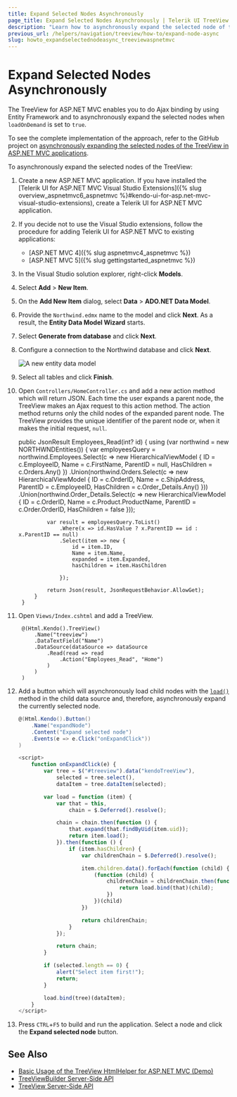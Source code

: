 ```yaml
---
title: Expand Selected Nodes Asynchronously
page_title: Expand Selected Nodes Asynchronously | Telerik UI TreeView HtmlHelper for ASP.NET MVC
description: "Learn how to asynchronously expand the selected node of the Kendo UI TreeView in ASP.NET MVC."
previous_url: /helpers/navigation/treeview/how-to/expand-node-async
slug: howto_expandselectednodeasync_treeviewaspnetmvc
---
```


# Expand Selected Nodes Asynchronously

The TreeView for ASP.NET MVC enables you to do Ajax binding by using Entity Framework and to asynchronously expand the selected nodes when `loadOnDemand` is set to `true`.

To see the complete implementation of the approach, refer to the GitHub project on [asynchronously expanding the selected nodes of the TreeView in ASP.NET MVC applications](https://github.com/telerik/ui-for-aspnet-mvc-examples/tree/master/treeview/ExpandSelectedItemAsync).

To asynchronously expand the selected nodes of the TreeView:

1. Create a new ASP.NET MVC application. If you have installed the [Telerik UI for ASP.NET MVC Visual Studio Extensions]({% slug overview_aspnetmvc6_aspnetmvc %}#kendo-ui-for-asp.net-mvc-visual-studio-extensions), create a Telerik UI for ASP.NET MVC application.
1. If you decide not to use the Visual Studio extensions, follow the procedure for adding Telerik UI for ASP.NET MVC to existing applications:

    * [ASP.NET MVC 4]({% slug aspnetmvc4_aspnetmvc %})
    * [ASP.NET MVC 5]({% slug gettingstarted_aspnetmvc %})

1. In the Visual Studio solution explorer, right-click **Models**.
1. Select **Add** > **New Item**.
1. On the **Add New Item** dialog, select **Data** > **ADO.NET Data Model**.
1. Provide the `Northwind.edmx` name to the model and click **Next**. As a result, the **Entity Data Model Wizard** starts.
1. Select **Generate from database** and click **Next**.
1. Configure a connection to the Northwind database and click **Next**.

    ![A new entity data model](../images/tree-entity-data-model.png)

1. Select all tables and click **Finish**.
1. Open `Controllers/HomeController.cs` and add a new action method which will return JSON. Each time the user expands a parent node, the TreeView makes an Ajax request to this action method. The action method returns only the child nodes of the expanded parent node. The TreeView provides the unique identifier of the parent node or, when it makes the initial request, `null`.

      public JsonResult Employees_Read(int? id)
        {
            using (var northwind = new NORTHWNDEntities())
            {
                var employeesQuery = northwind.Employees.Select(c => new HierarchicalViewModel
                {
                    ID = c.EmployeeID,
                    Name = c.FirstName,
                    ParentID = null,
                    HasChildren = c.Orders.Any()
                })
                .Union(northwind.Orders.Select(c => new HierarchicalViewModel
                {
                    ID = c.OrderID,
                    Name = c.ShipAddress,
                    ParentID = c.EmployeeID,
                    HasChildren = c.Order_Details.Any()
                }))
                .Union(northwind.Order_Details.Select(c => new HierarchicalViewModel
                {
                    ID = c.OrderID,
                    Name = c.Product.ProductName,
                    ParentID = c.Order.OrderID,
                    HasChildren = false
                }));

                var result = employeesQuery.ToList()
                    .Where(x => id.HasValue ? x.ParentID == id : x.ParentID == null)
                    .Select(item => new {
                        id = item.ID,
                        Name = item.Name,
                        expanded = item.Expanded,
                        hasChildren = item.HasChildren

                    });

                return Json(result, JsonRequestBehavior.AllowGet);
            }
        }

1. Open `Views/Index.cshtml` and add a TreeView.

        @(Html.Kendo().TreeView()
            .Name("treeview")
            .DataTextField("Name")
            .DataSource(dataSource => dataSource
                .Read(read => read
                    .Action("Employees_Read", "Home")
                )
            )
        )

1. Add a button which will asynchronously load child nodes with the [`load()`](https://docs.telerik.com/kendo-ui/api/javascript/data/node/methods/load) method in the child data source and, therefore, asynchronously expand the currently selected node.

    ```cs
    @(Html.Kendo().Button()
        .Name("expandNode")
        .Content("Expand selected node")
        .Events(e => e.Click("onExpandClick"))
    )
    ```
    ```js
    <script>
        function onExpandClick(e) {
            var tree = $("#treeview").data("kendoTreeView"),
                selected = tree.select(),
                dataItem = tree.dataItem(selected);

            var load = function (item) {
                var that = this,
                    chain = $.Deferred().resolve();

                chain = chain.then(function () {
                    that.expand(that.findByUid(item.uid));
                    return item.load();
                }).then(function () {
                    if (item.hasChildren) {
                        var childrenChain = $.Deferred().resolve();

                        item.children.data().forEach(function (child) {
                            (function (child) {
                                childrenChain = childrenChain.then(function () {
                                    return load.bind(that)(child);
                                })
                            })(child)
                        })

                        return childrenChain;
                    }
                });

                return chain;
            }

            if (selected.length == 0) {
                alert("Select item first!");
                return;
            }

            load.bind(tree)(dataItem);
        }
    </script>
    ```

1. Press `CTRL`+`F5` to build and run the application. Select a node and click the **Expand selected node** button.

## See Also

* [Basic Usage of the TreeView HtmlHelper for ASP.NET MVC (Demo)](https://demos.telerik.com/aspnet-mvc/treeview/index)
* [TreeViewBuilder Server-Side API](http://docs.telerik.com/aspnet-mvc/api/Kendo.Mvc.UI.Fluent/TreeViewBuilder)
* [TreeView Server-Side API](/api/treeview)
